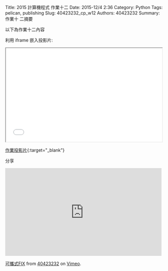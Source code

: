 Title: 2015 計算機程式 作業十二
Date: 2015-12/4 2:36
Category: Python
Tags: pelican, publishing
Slug: 40423232_cp_w12
Authors: 40423232
Summary: 作業十 二摘要

以下為作業十二內容

利用 iframe 嵌入投影片:

<iframe src="40423232_cp_w12_p.html" width="500" height="300"></iframe>

[作業投影片](40423232_cp_w12_p.html){:target="_blank"}

分享
<iframe src="https://player.vimeo.com/video/150477842" width="500" height="281" frameborder="0" webkitallowfullscreen mozallowfullscreen allowfullscreen></iframe> <p><a href="https://vimeo.com/150477842">可攜式FIX</a> from <a href="https://vimeo.com/user46241007">40423232</a> on <a href="https://vimeo.com">Vimeo</a>.</p>